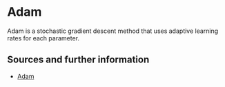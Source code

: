 # Adam

Adam is a stochastic gradient descent method that uses adaptive learning rates for each parameter.

## Sources and further information

- [Adam](https://arxiv.org/abs/1412.6980)